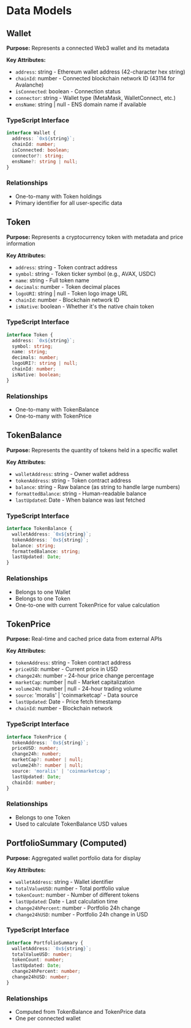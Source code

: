 # Data Models

## **Wallet**
**Purpose:** Represents a connected Web3 wallet and its metadata

**Key Attributes:**
- `address`: string - Ethereum wallet address (42-character hex string)
- `chainId`: number - Connected blockchain network ID (43114 for Avalanche)
- `isConnected`: boolean - Connection status
- `connector`: string - Wallet type (MetaMask, WalletConnect, etc.)
- `ensName`: string | null - ENS domain name if available

### TypeScript Interface
```typescript
interface Wallet {
  address: `0x${string}`;
  chainId: number;
  isConnected: boolean;
  connector?: string;
  ensName?: string | null;
}
```

### Relationships
- One-to-many with Token holdings
- Primary identifier for all user-specific data

## **Token**
**Purpose:** Represents a cryptocurrency token with metadata and price information

**Key Attributes:**
- `address`: string - Token contract address
- `symbol`: string - Token ticker symbol (e.g., AVAX, USDC)
- `name`: string - Full token name
- `decimals`: number - Token decimal places
- `logoURI`: string | null - Token logo image URL
- `chainId`: number - Blockchain network ID
- `isNative`: boolean - Whether it's the native chain token

### TypeScript Interface
```typescript
interface Token {
  address: `0x${string}`;
  symbol: string;
  name: string;
  decimals: number;
  logoURI?: string | null;
  chainId: number;
  isNative: boolean;
}
```

### Relationships
- One-to-many with TokenBalance
- One-to-many with TokenPrice

## **TokenBalance**
**Purpose:** Represents the quantity of tokens held in a specific wallet

**Key Attributes:**
- `walletAddress`: string - Owner wallet address
- `tokenAddress`: string - Token contract address
- `balance`: string - Raw balance (as string to handle large numbers)
- `formattedBalance`: string - Human-readable balance
- `lastUpdated`: Date - When balance was last fetched

### TypeScript Interface
```typescript
interface TokenBalance {
  walletAddress: `0x${string}`;
  tokenAddress: `0x${string}`;
  balance: string;
  formattedBalance: string;
  lastUpdated: Date;
}
```

### Relationships
- Belongs to one Wallet
- Belongs to one Token
- One-to-one with current TokenPrice for value calculation

## **TokenPrice**
**Purpose:** Real-time and cached price data from external APIs

**Key Attributes:**
- `tokenAddress`: string - Token contract address
- `priceUSD`: number - Current price in USD
- `change24h`: number - 24-hour price change percentage
- `marketCap`: number | null - Market capitalization
- `volume24h`: number | null - 24-hour trading volume
- `source`: 'moralis' | 'coinmarketcap' - Data source
- `lastUpdated`: Date - Price fetch timestamp
- `chainId`: number - Blockchain network

### TypeScript Interface
```typescript
interface TokenPrice {
  tokenAddress: `0x${string}`;
  priceUSD: number;
  change24h: number;
  marketCap?: number | null;
  volume24h?: number | null;
  source: 'moralis' | 'coinmarketcap';
  lastUpdated: Date;
  chainId: number;
}
```

### Relationships
- Belongs to one Token
- Used to calculate TokenBalance USD values

## **PortfolioSummary** (Computed)
**Purpose:** Aggregated wallet portfolio data for display

**Key Attributes:**
- `walletAddress`: string - Wallet identifier
- `totalValueUSD`: number - Total portfolio value
- `tokenCount`: number - Number of different tokens
- `lastUpdated`: Date - Last calculation time
- `change24hPercent`: number - Portfolio 24h change
- `change24hUSD`: number - Portfolio 24h change in USD

### TypeScript Interface
```typescript
interface PortfolioSummary {
  walletAddress: `0x${string}`;
  totalValueUSD: number;
  tokenCount: number;
  lastUpdated: Date;
  change24hPercent: number;
  change24hUSD: number;
}
```

### Relationships
- Computed from TokenBalance and TokenPrice data
- One per connected wallet
